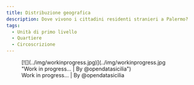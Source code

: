 ```yaml
---
title: Distribuzione geografica
description: Dove vivono i cittadini residenti stranieri a Palermo?
tags:
  - Unità di primo livello
  - Quartiere
  - Circoscrizione
---
```



<figure markdown>
[![](../img/workinprogress.jpg)](../img/workinprogress.jpg "Work in progress... | By @opendatasicilia")
  <figcaption>Work in progress... | By @opendatasicilia</figcaption>
</figure>